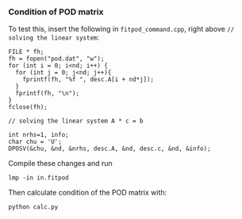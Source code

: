 ### Condition of POD matrix

To test this, insert the following in `fitpod_command.cpp`, right above `// solving the linear system`:

    FILE * fh;
    fh = fopen("pod.dat", "w");
    for (int i = 0; i<nd; i++) {
      for (int j = 0; j<nd; j++){
        fprintf(fh, "%f ", desc.A[i + nd*j]);
      }
      fprintf(fh, "\n");
    }
    fclose(fh);

    // solving the linear system A * c = b

    int nrhs=1, info;
    char chu = 'U';
    DPOSV(&chu, &nd, &nrhs, desc.A, &nd, desc.c, &nd, &info);

Compile these changes and run

    lmp -in in.fitpod

Then calculate condition of the POD matrix with:

    python calc.py